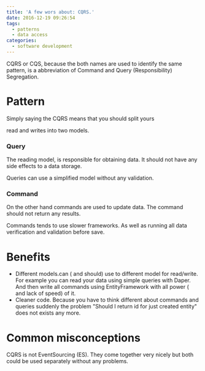 ```yaml
---
title: 'A few wors about: CQRS.'
date: 2016-12-19 09:26:54
tags:
  - patterns
  - data access
categories:
  - software development
---
```


CQRS or CQS, because the both names are used to identify the same pattern, is a abbreviation of Command and Query (Responsibility) Segregation.

# Pattern

Simply saying the CQRS means that you should split yours 

read and writes into two models. 

### Query

The reading model, is responsible for obtaining data. It should not have any side effects to a data storage. 

Queries can use a simplified model without any validation.

### Command

On the other hand commands are used to update data. The command should not return any results. 

Commands tends to use slower frameworks. As well as running all data verification and validation before save.

# Benefits

*   Different models.can ( and should) use to different model for read/write. For example you can read your data using simple queries with Daper. And then write all commands using EntityFramework with all power ( and lack of speed) of it.
*   Cleaner code.
Because you have to think different about commands and queries suddenly the problem "Should I return id for just created entity" does not exists any more.

# Common misconceptions

CQRS is not EventSourcing (ES). They come together very nicely but both could be used separately without any problems. 